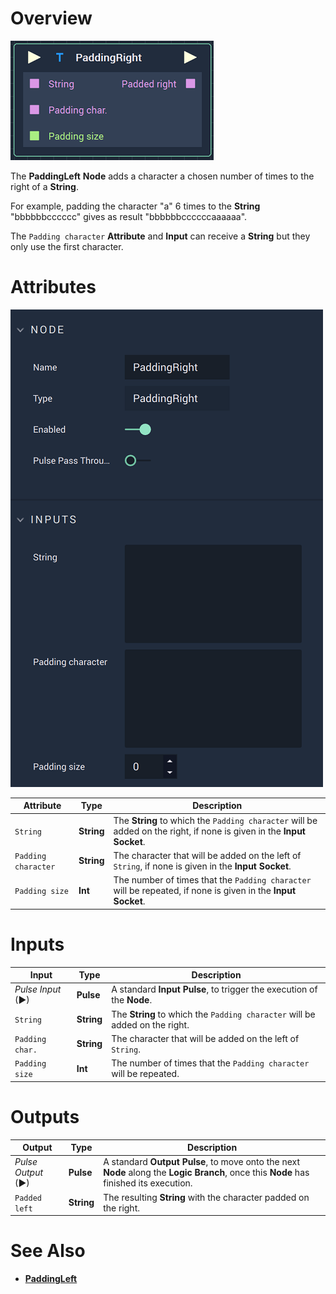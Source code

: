 # Overview

![The PaddingRight Node.](../../.gitbook/assets/paddingrightnode.png)

The **PaddingLeft** **Node** adds a character a chosen number of times to the right of a **String**.

For example, padding the character "a" 6 times to the **String** "bbbbbbcccccc" gives as result "bbbbbbccccccaaaaaa".

The `Padding character` **Attribute** and **Input** can receive a **String** but they only use the first character.

# Attributes

![The PaddingRight Node Attributes.](../../.gitbook/assets/paddingrightattributes.png)

|Attribute|Type|Description|
|---|---|---|
| `String` | **String** | The **String** to which the `Padding character` will be added on the right, if none is given in the **Input Socket**. |
| `Padding character` | **String** | The character that will be added on the left of `String`, if none is given in the **Input Socket**. |
| `Padding size` | **Int** | The number of times that the `Padding character` will be repeated, if none is given in the **Input Socket**. |

# Inputs

|Input|Type|Description|
|---|---|---|
|*Pulse Input* (►)|**Pulse**|A standard **Input Pulse**, to trigger the execution of the **Node**.|
| `String` | **String** | The **String** to which the `Padding character` will be added on the right. |
| `Padding char.` | **String** | The character that will be added on the left of `String`. |
| `Padding size` | **Int** | The number of times that the `Padding character` will be repeated.|

# Outputs

|Output|Type|Description|
|---|---|---|
|*Pulse Output* (►)|**Pulse**|A standard **Output Pulse**, to move onto the next **Node** along the **Logic Branch**, once this **Node** has finished its execution.|
| `Padded left` | **String** | The resulting **String** with the character padded on the right. |

# See Also

* [**PaddingLeft**](paddingleft.md)

